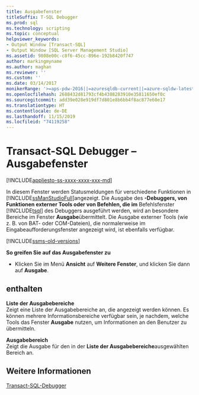 ```yaml
---
title: Ausgabefenster
titleSuffix: T-SQL Debugger
ms.prod: sql
ms.technology: scripting
ms.topic: conceptual
helpviewer_keywords:
- Output Window [Transact-SQL]
- Output Window [SQL Server Management Studio]
ms.assetid: 9808e00c-c8f6-45cc-896e-192b8420f747
author: markingmyname
ms.author: maghan
ms.reviewer: ''
ms.custom: ''
ms.date: 03/14/2017
monikerRange: '>=aps-pdw-2016||=azuresqldb-current||=azure-sqldw-latest||>=sql-server-2016||=sqlallproducts-allversions||>=sql-server-linux-2017||=azuresqldb-mi-current'
ms.openlocfilehash: 2688432d81793cf4b4388283910e35811650ef0c
ms.sourcegitcommit: add39e028e919df7d801e8b6bb4f8ac877e60e17
ms.translationtype: HT
ms.contentlocale: de-DE
ms.lasthandoff: 11/15/2019
ms.locfileid: "74119258"
---
```

# <a name="transact-sql-debugger---output-window"></a>Transact-SQL Debugger – Ausgabefenster

[!INCLUDE[appliesto-ss-xxxx-xxxx-xxx-md](../../includes/appliesto-ss-xxxx-xxxx-xxx-md.md)]

In diesem Fenster werden Statusmeldungen für verschiedene Funktionen in [!INCLUDE[ssManStudioFull](../../includes/ssmanstudiofull-md.md)]angezeigt. Die Ausgabe des **-Debuggers, von Funktionen externer Tools oder von Befehlen, die im** Befehlsfenster [!INCLUDE[tsql](../../includes/tsql-md.md)] des Debuggers ausgeführt werden, wird an besondere Bereiche im Fenster **Ausgabe**übermittelt. Die Ausgabe externer Tools (wie z. B. von BAT- oder COM-Dateien), die normalerweise im Eingabeaufforderungsfenster angezeigt wird, ist ebenfalls verfügbar.

[!INCLUDE[ssms-old-versions](../../includes/ssms-old-versions.md)]
  
 **So greifen Sie auf das Ausgabefenster zu**  
  
-   Klicken Sie im Menü **Ansicht** auf **Weitere Fenster**, und klicken Sie dann auf **Ausgabe**.  
  
## <a name="options"></a>enthalten  
 **Liste der Ausgabebereiche**  
 Zeigt eine Liste der Ausgabebereiche an, die angezeigt werden können. Es können mehrere Informationsbereiche verfügbar sein, je nachdem, welche Tools das Fenster **Ausgabe** nutzen, um Informationen an den Benutzer zu übermitteln.  
  
 **Ausgabebereich**  
 Zeigt die Ausgabe für den in der **Liste der Ausgabebereiche**ausgewählten Bereich an.  
  
## <a name="see-also"></a>Weitere Informationen  
 [Transact-SQL-Debugger](../../relational-databases/scripting/transact-sql-debugger.md)  
